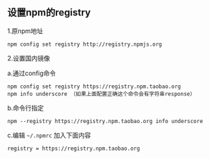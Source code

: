 ## 设置npm的registry

1.原npm地址

```shell
npm config set registry http://registry.npmjs.org 
```

2.设置国内镜像

a.通过config命令

```shell
npm config set registry https://registry.npm.taobao.org 
npm info underscore （如果上面配置正确这个命令会有字符串response）
```

b.命令行指定

```shell
npm --registry https://registry.npm.taobao.org info underscore 
```

c.编辑 `~/.npmrc` 加入下面内容

```shell
registry = https://registry.npm.taobao.org
```

